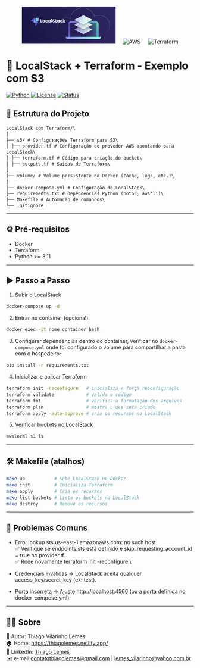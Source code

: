 <p align="center">
  <img src="./docs/logo_localstack.png" alt="LocalStack" height="100"/>
  &nbsp;&nbsp;&nbsp;
  <img src="https://upload.wikimedia.org/wikipedia/commons/9/93/Amazon_Web_Services_Logo.svg" alt="AWS" height="80"/>
  &nbsp;&nbsp;&nbsp;
  <img src="https://www.vectorlogo.zone/logos/terraformio/terraformio-icon.svg" alt="Terraform" height="80"/>
</p>

# 🚀 LocalStack + Terraform - Exemplo com S3</h1>

[![Python](https://img.shields.io/badge/Python-3.11%2B-blue.svg)](https://www.python.org/)
[![License](https://img.shields.io/badge/license-MIT-green.svg)](https://github.com/tvlemes/etl-databricks-connect/blob/main/LICENSE)
[![Status](https://img.shields.io/badge/status-Concluído-green.svg)]()

## 📂 Estrutura do Projeto
```
LocalStack com Terraform/\
│
├── s3/ # Configurações Terraform para S3\
│ ├── provider.tf # Configuração do provedor AWS apontando para LocalStack\
│ ├── terraform.tf # Código para criação do bucket\
│ ├── outputs.tf # Saídas do Terraform\
│
├── volume/ # Volume persistente do Docker (cache, logs, etc.)\
│
├── docker-compose.yml # Configuração do LocalStack\
├── requirements.txt # Dependências Python (boto3, awscli)\
├── Makefile # Automação de comandos\
└── .gitignore
```

---

## ⚙️ Pré-requisitos

 - Docker
 - Terraform
 - Python >= 3.11 

 ---

## ▶️ Passo a Passo
1. Subir o LocalStack
```bash
docker-compose up -d
```

2. Entrar no container (opcional)
```bash
docker exec -it nome_container bash
```

3. Configurar dependências dentro do container, verificar no `docker-compose.yml` onde foi configurado o volume para compartilhar a pasta com o hospedeiro:
```bash
pip install -r requirements.txt
```

4. Inicializar e aplicar Terraform
```bash
terraform init -reconfigure   # inicializa e força reconfiguração
terraform validate            # valida o código
terraform fmt                 # verifica a formatação dos arquivos
terraform plan                # mostra o que será criado
terraform apply -auto-approve # cria os recursos no LocalStack
```

5. Verificar buckets no LocalStack
```bash
awslocal s3 ls
```

---

## 🛠️ Makefile (atalhos)

```bash
make up           # Sobe LocalStack no Docker
make init         # Inicializa Terraform
make apply        # Cria os recursos
make list-buckets # Lista os buckets no LocalStack
make destroy      # Remove os recursos
```

---

## 🐞 Problemas Comuns

* Erro: lookup sts.us-east-1.amazonaws.com: no such host\
✅ Verifique se endpoints.sts está definido e skip_requesting_account_id = true no provider.tf.\
✅ Rode novamente terraform init -reconfigure.\

* Credenciais inválidas → LocalStack aceita qualquer access_key/secret_key (ex: test).

* Porta incorreta → Ajuste http://localhost:4566 (ou a porta definida no docker-compose.yml).

---

## 👨‍💻 Sobre

👤 Autor: Thiago Vilarinho Lemes <br>
🏠 Home: https://thiagolemes.netlify.app/ \
🔗 LinkedIn: <a href="https://www.linkedin.com/in/thiago-v-lemes-b1232727" target="_blank">Thiago Lemes</a><br>
✉️ e-mail:contatothiagolemes@gmail.com | lemes_vilarinho@yahoo.com.br
